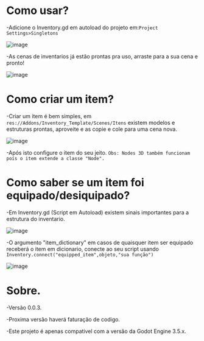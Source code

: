 
# Como usar?

  -Adicione o Inventory.gd em autoload do projeto em:```Project Settings>Singletons```
    
![image](https://github.com/BielyDev/Inventory_Template/assets/71566495/8f8114b9-1eae-4bf6-b498-31659103ce0e)


  -As cenas de inventarios já estão prontas pra uso, arraste para a sua cena e pronto!
  
![image](https://github.com/BielyDev/Inventory_Template/assets/71566495/0b3f04ff-eb52-404d-854b-33dac98c1491)


# Como criar um item?

 -Criar um item é bem simples, em ```res://Addons/Inventory_Template/Scenes/Itens``` existem modelos e 
estruturas prontas, aproveite e as copie e cole para uma cena nova.


![image](https://github.com/BielyDev/Inventory_Template/assets/71566495/6c7220a4-fcd3-4ca9-a3dc-e9a6ea054030)



 -Após isto configure o item do seu jeito.
```Obs: Nodes 3D também funcionam poís o item extende a classe "Node".```

# Como saber se um item foi equipado/desiquipado?

 -Em Inventory.gd (Script em Autoload) existem sinais importantes para a estrutura do inventario.
  
![image](https://github.com/BielyDev/Inventory_Template/assets/71566495/1fd61421-0291-4ca9-9e88-0e5e6790e242)

   -O argumento "item_dictionary" em casos de quaisquer item ser equipado receberá o item em dicionario, conecte
  ao seu script usando ```Inventory.connect("equipped_item",objeto,"sua função")```

![image](https://github.com/BielyDev/Inventory_Template/assets/71566495/473cb6c7-1e9b-46bf-9081-f05e7fb816f0)


# Sobre.

 -Versão 0.0.3.
  
 -Proxima versão haverá faturação de codigo.
  
 -Este projeto é apenas compativel com a versão da Godot Engine 3.5.x.
